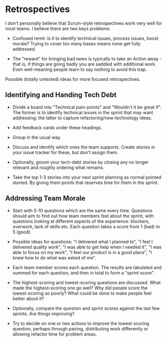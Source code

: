 # Retrospectives

I don't personally believe that Scrum-style retrospectives work very well for
most teams. I believe there are two keys problems:

- Confused remit: is it to identify technical issues, process issues, boost
  morale? Trying to cover too many bases means none get fully addressed.

- The "reward" for bringing bad news is typically to take an Action away -
  that is, if things are going badly you are saddled with additional work.
  Even well-meaning people learn to say nothing to avoid this trap.

Possible (totally untested) ideas for more focused retrospectives.

## Identifying and Handing Tech Debt

- Divide a board into "Technical pain-points" and "Wouldn't it be great if".
  The former is to identify technical issues in the sprint that may want
  addressing; the latter to capture refactoring/new-technology ideas.

- Add feedback cards under these headings.

- Group in the usual way.

- Discuss and identify which ones the team supports. Create stories in your
  issue tracker for these, but don't assign them.

- Optionally, groom your tech-debt stories by closing any no longer relevant
  and roughly ordering what remains.

- Take the top 1-3 stories into your next sprint planning as normal pointed
  storied. By giving them points that reserves time for them in the sprint.

## Addressing Team Morale

- Start with 5-10 questions which are the same every time. Questions should
  aim to find out how team members feel about the sprint, with questions
  looking at different aspects of the experience: blockers, overwork,
  lack of skills etc. Each question takes a score from 1 (bad) to 5 (good)

- Possible ideas for questions: "I delivered what I planned to",
  "I feel I delivered quality work", "I was able to get help when I needed it",
  "I was able to focus on my work", "I feel our product is in a good place",
  "I knew how to do what was asked of me".

- Each team member scores each question. The results are tabulated and summed
  for each question, and then in total to form a "sprint score".

- The highest-scoring and lowest-scoring questions are discussed. What made
  the highest-scoring one go well? Why did people score the lowest-scoring
  so poorly? What could be done to make people feel better about it?

- Optionally, compare the question and sprint scores against the last few
  sprints. Are things improving?

- Try to decide on one or two actions to improve the lowest-scoring question,
  perhaps through pairing, distributing work differently or allowing refactor
  time for problem areas.

